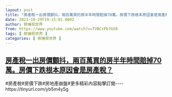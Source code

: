```yaml
---
layout: post
title: "房產稅一出房價顫抖，兩百萬買的房半年時間賠掉70萬。房價下跌根本原因會是房產稅？"
date: 2021-10-29T19:15:01.000Z
author: 铁锤观世界
from: https://www.youtube.com/watch?v=TVBCrPb7GX8
tags: [ 铁锤观世界 ]
categories: [ 铁锤观世界 ]
---
```

<!--1635534901000-->
[房產稅一出房價顫抖，兩百萬買的房半年時間賠掉70萬。房價下跌根本原因會是房產稅？](https://www.youtube.com/watch?v=TVBCrPb7GX8)
------

<div>
#房產稅#房價下跌#房地產崩盤#更多精彩內容點擊訂閱----https://tinyurl.com/yb5m4y5g
</div>
